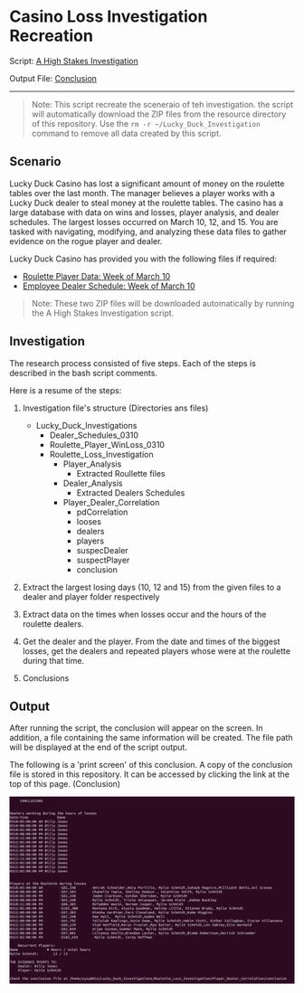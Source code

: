 # Casino Loss Investigation Recreation
 Script: [A High Stakes Investigation](/A%20High%20Stakes%20Investigation.sh)

 Output File: [Conclusion](/conclusion)

---
>Note: This script recreate the sceneraio of teh investigation. the script will automatically download the ZIP files from the resource directory of this repository. Use the `rm -r ~/Lucky_Duck_Investigation` command to remove all data created by this script.
## Scenario

Lucky Duck Casino has lost a significant amount of money on the roulette tables over the last month. The manager believes a player works with a Lucky Duck dealer to steal money at the roulette tables. The casino has a large database with data on wins and losses, player analysis, and dealer schedules. The largest losses occurred on March 10, 12, and 15. You are tasked with navigating, modifying, and analyzing these data files to gather evidence on the rogue player and dealer. 

Lucky Duck Casino has provided you with the following files if required:

- [Roulette Player Data: Week of March 10](/Resources/Roulette_Player_WinLoss_0310.zip)
- [Employee Dealer Schedule: Week of March 10](/Resources/Dealer_Schedules_0310.zip)

>Note: These two ZIP files will be downloaded automatically by running the A High Stakes Investigation script.

## Investigation

The research process consisted of five steps. Each of the steps is described in the bash script comments.

Here is a resume of the steps:

1. Investigation file's structure (Directories ans files)
    - Lucky_Duck_Investigations
        - Dealer_Schedules_0310
        - Roulette_Player_WinLoss_0310
        - Roulette_Loss_Investigation
            - Player_Analysis
                - Extracted Roullette files
            - Dealer_Analysis
                - Extracted Dealers Schedules
            - Player_Dealer_Correlation
                - pdCorrelation
                - looses
                - dealers
                - players
                - suspecDealer
                - suspectPlayer
                - conclusion

2. Extract the largest losing days (10, 12 and 15) from the given files to a dealer and player folder respectively

3. Extract data on the times when losses occur and the hours of the roulette dealers.

4. Get the dealer and the player. From the date and times of the biggest losses, get the dealers and repeated players whose were at the roulette during that time.

5. Conclusions

## Output

After running the script, the conclusion will appear on the screen. In addition, a file containing the same information will be created. The file path will be displayed at the end of the script output.

The following is a 'print screen' of this conclusion. A copy of the conclusion file is stored in this repository. It can be accessed by clicking the link at the top of this page. (Conclusion)

![output](/Images/output.PNG)